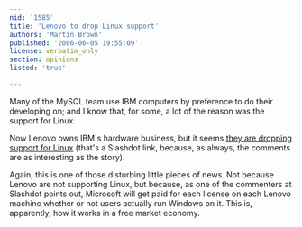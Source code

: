 ```yaml
---
nid: '1585'
title: 'Lenovo to drop Linux support'
authors: 'Martin Brown'
published: '2006-06-05 19:55:09'
license: verbatim_only
section: opinions
listed: 'true'

---
```

Many of the MySQL team use IBM computers by preference to do their developing on; and I know that, for some, a lot of the reason was the support for Linux. 

Now Lenovo owns IBM's hardware business, but it seems [they are dropping support for Linux](http://hardware.slashdot.org/article.pl?sid=06/06/04/0415221&from=rss) (that's a Slashdot link, because, as always, the comments are as interesting as the story).

Again, this is one of those disturbing little pieces of news. Not because Lenovo are not supporting Linux, but because, as one of the commenters at Slashdot points out, Microsoft will get paid for each license on each Lenovo machine whether or not users actually run Windows on it. This is, apparently, how it works in a free market economy.

